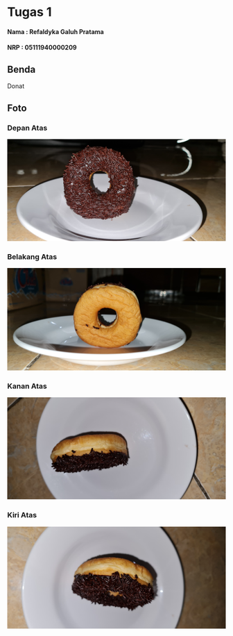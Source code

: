 # Tugas 1

#### Nama : Refaldyka Galuh Pratama
#### NRP : 05111940000209

## Benda
Donat

## Foto

### Depan Atas
![291320](https://github.com/cg2021d/tugas-1-BrokenDoge74702/blob/main/Foto/FotoTampakDepan.jpg)

### Belakang Atas
![291321](https://github.com/cg2021d/tugas-1-BrokenDoge74702/blob/main/Foto/FotoTampakBelakang.jpg)

### Kanan Atas
![291322](https://github.com/cg2021d/tugas-1-BrokenDoge74702/blob/main/Foto/FotoTampakKananAtas.jpg)

### Kiri Atas
![291323](https://github.com/cg2021d/tugas-1-BrokenDoge74702/blob/main/Foto/FotoTampakKiriAtas.jpg)
